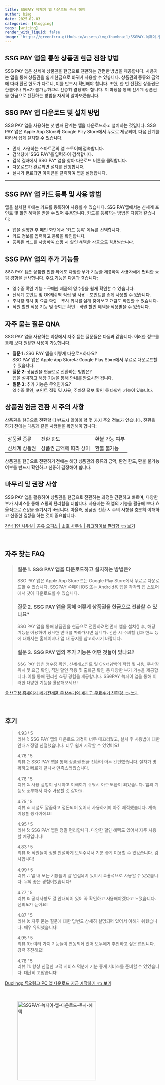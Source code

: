 ```yaml
---
title: SSGPAY 쓱페이 앱 다운로드 즉시 혜택
author: bing
date: 2025-02-03
categories: [Blogging]
tags: [writing]
render_with_liquid: false
image: 'https://greenforu.github.io/assets/img/thumbnail/SSGPAY-쓱페이-앱-다운로드-즉시-혜택.webp'
---
```



<h2 id='상품권 현금 전환 방법'>SSG PAY 앱을 통한 상품권 현금 전환 방법</h2>

<p>SSG PAY 앱은 신세계 상품권을 현금으로 전환하는 간편한 방법을 제공합니다. 사용자는 앱을 통해 상품권을 쉽게 현금으로 바꿔서 사용할 수 있습니다. 상품권의 종류와 금액에 따라 환전 한도가 다르니, 이를 반드시 확인해야 합니다. 또한, 한 번 전환된 상품권은 환불이나 취소가 불가능하므로 신중히 결정해야 합니다. 이 과정을 통해 신세계 상품권을 현금으로 전환하는 방법을 자세히 알아보겠습니다.</p>

<h2 id='SSG PAY 앱 설치 방법'>SSG PAY 앱 다운로드 및 설치 방법</h2>

<p>SSG PAY 앱을 사용하는 첫 번째 단계는 앱을 다운로드하고 설치하는 것입니다. SSG PAY 앱은 Apple App Store와 Google Play Store에서 무료로 제공되며, 다음 단계를 따라서 쉽게 설치할 수 있습니다.</p>

<ul>
    <li>먼저, 사용하는 스마트폰의 앱 스토어에 접속합니다.</li>
    <li>검색창에 'SSG PAY'를 입력하여 검색합니다.</li>
    <li>검색 결과에서 SSG PAY 앱을 찾아 다운로드 버튼을 클릭합니다.</li>
    <li>다운로드가 완료되면 설치를 진행합니다.</li>
    <li>설치가 완료되면 아이콘을 클릭하여 앱을 실행합니다.</li>
</ul>

<hr />

<h2 id='카드 등록 및 사용'>SSG PAY 앱 카드 등록 및 사용 방법</h2>

<p>앱을 설치한 후에는 카드를 등록하여 사용할 수 있습니다. SSG PAY앱에서는 신세계 포인트 및 할인 혜택을 받을 수 있어 유용합니다. 카드를 등록하는 방법은 다음과 같습니다:</p>

<ul>
    <li>앱을 실행한 후 메인 화면에서 '카드 등록' 메뉴를 선택합니다.</li>
    <li>카드 정보를 입력하고 등록을 확인합니다.</li>
    <li>등록된 카드를 사용하여 쇼핑 시 할인 혜택을 자동으로 적용받습니다.</li>
</ul>

<h2 id='부가 기능 안내'>SSG PAY 앱의 추가 기능들</h2>

<p>SSG PAY 앱은 상품권 전환 외에도 다양한 부가 기능을 제공하여 사용자에게 편리한 쇼핑 경험을 선사합니다. 주요 기능은 다음과 같습니다:</p>

<ul>
    <li>영수증 확인 기능 - 구매한 제품의 영수증을 쉽게 확인할 수 있습니다.</li>
    <li>신세계 포인트 및 OK캐쉬백 적립 및 사용 - 포인트를 쉽게 사용할 수 있습니다.</li>
    <li>주차장 위치 및 요금 확인 - 주차 위치를 쉽게 찾아보고 요금도 확인할 수 있습니다.</li>
    <li>직원 할인 적용 기능 및 출퇴근 확인 - 직원 할인 혜택을 적용받을 수 있습니다.</li>
</ul>

<h2 id='자주 묻는 질문'>자주 묻는 질문 QNA</h2>

<p>SSG PAY 앱을 사용하는 과정에서 자주 묻는 질문들은 다음과 같습니다. 이러한 정보를 통해 보다 원활한 사용이 가능합니다.</p>

<ul>
    <li><b>질문 1:</b> SSG PAY 앱을 어떻게 다운로드하나요?<br>
    SSG PAY 앱은 Apple App Store나 Google Play Store에서 무료로 다운로드할 수 있습니다.</li>
    <li><b>질문 2:</b> 상품권을 현금으로 전환하는 방법은?<br>
    앱을 설치하고 해당 기능을 통해 안내를 받으시면 됩니다.</li>
    <li><b>질문 3:</b> 추가 기능은 무엇인가요?<br>
    영수증 확인, 포인트 적립 및 사용, 주차장 정보 확인 등 다양한 기능이 있습니다.</li>
</ul>

<h2 id='상품권 전환 주의 사항'>상품권 현금 전환 시 주의 사항</h2>

<p>상품권을 현금으로 전환할 때 반드시 알아야 할 몇 가지 주의 정보가 있습니다. 전환을 하기 전에는 다음과 같은 사항들을 확인해야 합니다:</p>

<table>
    <tr>
        <td>상품권 종류</td>
        <td>전환 한도</td>
        <td>환불 가능 여부</td>
    </tr>
    <tr>
        <td>신세계 상품권</td>
        <td>상품권 금액에 따라 상이</td>
        <td>환불 불가능</td>
    </tr>
    <!-- 추가 행이 필요하면 복사하여 추가하세요 -->
</table>

<p>상품권을 현금으로 전환하기 전에는 해당 상품권의 종류와 금액, 환전 한도, 환불 불가능 여부를 반드시 확인하고 신중히 결정해야 합니다.</p>

<h2 id='맺음말'>마무리 및 권장 사항</h2>

<p>SSG PAY 앱을 활용하여 상품권을 현금으로 전환하는 과정은 간편하고 빠르며, 다양한 부가 서비스를 통해 쇼핑의 편리함을 더합니다. 사용자는 꼭 앱의 기능을 활용해 보다 효율적으로 쇼핑을 즐기시기 바랍니다. 아울러, 상품권 전환 시 주의 사항을 충분히 이해하고 신중한 결정을 하는 것이 중요합니다.</p>


<p><a class="click-button" title="강남 1인 사무실 | 공유 오피스 | 소호 사무실 | 워크하이브 편리함" href="https://greenforu.github.io/posts/%EA%B0%95%EB%82%A8-1%EC%9D%B8-%EC%82%AC%EB%AC%B4%EC%8B%A4-%EA%B3%B5%EC%9C%A0-%EC%98%A4%ED%94%BC%EC%8A%A4-%EC%86%8C%ED%98%B8-%EC%82%AC%EB%AC%B4%EC%8B%A4-%EC%9B%8C%ED%81%AC%ED%95%98%EC%9D%B4%EB%B8%8C-%ED%8E%B8%EB%A6%AC%ED%95%A8/" rel="dofollow">강남 1인 사무실 | 공유 오피스 | 소호 사무실 | 워크하이브 편리함 👈 보기</a></p><br>
<h2 id='자주_찾는_FAQ'>자주 찾는 FAQ</h2>
<div itemscope="" itemtype="https://schema.org/FAQPage"> 
<blockquote> 
<div itemscope="" itemprop="mainEntity" itemtype="https://schema.org/Question"> 
<h3 itemprop="name">질문 1. SSG PAY 앱을 다운로드하고 설치하는 방법은?</h3> 
<div itemscope="" itemprop="acceptedAnswer" itemtype="https://schema.org/Answer"> 
<span itemprop="text"> 
<p>SSG PAY 앱은 Apple App Store 또는 Google Play Store에서 무료로 다운로드할 수 있습니다. SSGPAY 쓱페이 IOS 또는 Android용 앱을 각각의 앱 스토어에서 찾아 다운로드할 수 있습니다.</p> 
</span> 
</div> 
</div> 

<div itemscope="" itemprop="mainEntity" itemtype="https://schema.org/Question"> 
<h3 itemprop="name">질문 2. SSG PAY 앱을 통해 어떻게 상품권을 현금으로 전환할 수 있나요?</h3> 
<div itemscope="" itemprop="acceptedAnswer" itemtype="https://schema.org/Answer"> 
<span itemprop="text"> 
<p>SSG PAY 앱을 통해 상품권을 현금으로 전환하려면 먼저 앱을 설치한 후, 해당 기능을 이용하여 상세한 안내를 따라가시면 됩니다. 전환 시 주의할 점과 한도 등에 대해서는 홈페이지나 앱 내 공지를 참고하시기 바랍니다.</p> 
</span> 
</div> 
</div> 

<div itemscope="" itemprop="mainEntity" itemtype="https://schema.org/Question"> 
<h3 itemprop="name">질문 3. SSG PAY 앱의 추가 기능은 어떤 것들이 있나요?</h3> 
<div itemscope="" itemprop="acceptedAnswer" itemtype="https://schema.org/Answer"> 
<span itemprop="text"> 
<p>SSG PAY 앱은 영수증 확인, 신세계포인트 및 OK캐쉬백의 적립 및 사용, 주차장 위치 및 요금 확인, 직원 할인 적용 및 출퇴근 확인 등 다양한 부가 기능을 제공합니다. 이를 통해 편리한 쇼핑 경험을 제공합니다. SSGPAY 쓱페이 앱을 통해 이러한 다양한 기능을 활용해보세요!</p> 
</span> 
</div> 
</div> 

</blockquote> 
</div>
<p><a class="click-button" title="용산구청 홈페이지 폐가전제품 무상수거와 폐가구 무료수거 친환경" href="https://greenforu.github.io/posts/%EC%9A%A9%EC%82%B0%EA%B5%AC%EC%B2%AD-%ED%99%88%ED%8E%98%EC%9D%B4%EC%A7%80-%ED%8F%90%EA%B0%80%EC%A0%84%EC%A0%9C%ED%92%88-%EB%AC%B4%EC%83%81%EC%88%98%EA%B1%B0%EC%99%80-%ED%8F%90%EA%B0%80%EA%B5%AC-%EB%AC%B4%EB%A3%8C%EC%88%98%EA%B1%B0-%EC%B9%9C%ED%99%98%EA%B2%BD/" rel="dofollow">용산구청 홈페이지 폐가전제품 무상수거와 폐가구 무료수거 친환경 👈 보기</a></p><br>
<h2 id='후기'>후기</h2>
<div itemscope itemtype="https://schema.org/Product">
  <blockquote>
  <div itemprop="review" itemscope itemtype="https://schema.org/Review">
      <div itemprop="reviewRating" itemscope itemtype="https://schema.org/Rating"> <span itemprop="ratingValue">4.93</span> / <span itemprop="bestRating">5</span> </div>
      <span itemprop="reviewBody">리뷰 1: SSG PAY 앱의 다운로드 과정이 너무 매끄러웠고, 설치 후 사용법에 대한 안내가 정말 친절했습니다. 너무 쉽게 시작할 수 있었어요!</span>
  </div>
  <br>
  <div itemprop="review" itemscope itemtype="https://schema.org/Review">
      <div itemprop="reviewRating" itemscope itemtype="https://schema.org/Rating"> <span itemprop="ratingValue">4.76</span> / <span itemprop="bestRating">5</span> </div>
      <span itemprop="reviewBody">리뷰 2: SSG PAY 앱을 통해 상품권 현금 전환이 아주 간편했습니다. 절차가 명확하고 빠르게 끝나서 만족스러웠습니다.</span>
  </div>
  <br>
  <div itemprop="review" itemscope itemtype="https://schema.org/Review">
      <div itemprop="reviewRating" itemscope itemtype="https://schema.org/Rating"> <span itemprop="ratingValue">4.76</span> / <span itemprop="bestRating">5</span> </div>
      <span itemprop="reviewBody">리뷰 3: 사용 설명이 상세하고 이해하기 쉬워서 아주 도움이 되었습니다. 앱의 기능도 풍부해서 자주 사용할 것 같아요.</span>
  </div>
  <br>
  <div itemprop="review" itemscope itemtype="https://schema.org/Review">
      <div itemprop="reviewRating" itemscope itemtype="https://schema.org/Rating"> <span itemprop="ratingValue">4.75</span> / <span itemprop="bestRating">5</span> </div>
      <span itemprop="reviewBody">리뷰 4: 시설도 깔끔하고 정돈되어 있어서 사용하기에 아주 쾌적했습니다. 계속 이용할 생각이에요!</span>
  </div>
  <br>
  <div itemprop="review" itemscope itemtype="https://schema.org/Review">
      <div itemprop="reviewRating" itemscope itemtype="https://schema.org/Rating"> <span itemprop="ratingValue">4.95</span> / <span itemprop="bestRating">5</span> </div>
      <span itemprop="reviewBody">리뷰 5: SSG PAY 앱은 정말 편리합니다. 다양한 할인 혜택도 있어서 자주 사용할 예정입니다!</span>
  </div>
  <br>
  <div itemprop="review" itemscope itemtype="https://schema.org/Review">
      <div itemprop="reviewRating" itemscope itemtype="https://schema.org/Rating"> <span itemprop="ratingValue">4.83</span> / <span itemprop="bestRating">5</span> </div>
      <span itemprop="reviewBody">리뷰 6: 직원들이 정말 친절하게 도와주셔서 기분 좋게 이용할 수 있었습니다. 감사합니다!</span>
  </div>
  <br>
  <div itemprop="review" itemscope itemtype="https://schema.org/Review">
      <div itemprop="reviewRating" itemscope itemtype="https://schema.org/Rating"> <span itemprop="ratingValue">4.99</span> / <span itemprop="bestRating">5</span> </div>
      <span itemprop="reviewBody">리뷰 7: 앱 내 모든 기능들이 잘 연결되어 있어서 효율적으로 사용할 수 있었습니다. 무척 좋은 경험이었습니다!</span>
  </div>
  <br>
  <div itemprop="review" itemscope itemtype="https://schema.org/Review">
      <div itemprop="reviewRating" itemscope itemtype="https://schema.org/Rating"> <span itemprop="ratingValue">4.77</span> / <span itemprop="bestRating">5</span> </div>
      <span itemprop="reviewBody">리뷰 8: 공지사항도 잘 안내되어 있어 꼭 확인하고 사용해야겠다고 느꼈습니다. 신뢰도가 높아요!</span>
  </div>
  <br>
  <div itemprop="review" itemscope itemtype="https://schema.org/Review">
      <div itemprop="reviewRating" itemscope itemtype="https://schema.org/Rating"> <span itemprop="ratingValue">4.87</span> / <span itemprop="bestRating">5</span> </div>
      <span itemprop="reviewBody">리뷰 9: 자주 묻는 질문에 대한 답변도 상세히 설명되어 있어서 이해가 쉬웠습니다. 매우 유익했습니다!</span>
  </div>
  <br>
  <div itemprop="review" itemscope itemtype="https://schema.org/Review">
      <div itemprop="reviewRating" itemscope itemtype="https://schema.org/Rating"> <span itemprop="ratingValue">4.95</span> / <span itemprop="bestRating">5</span> </div>
      <span itemprop="reviewBody">리뷰 10: 여러 가지 기능들이 연동되어 있어 모두에게 추천하고 싶은 앱입니다. 강력 추천해요!</span>
  </div>
  <br>
  <div itemprop="review" itemscope itemtype="https://schema.org/Review">
      <div itemprop="reviewRating" itemscope itemtype="https://schema.org/Rating"> <span itemprop="ratingValue">4.78</span> / <span itemprop="bestRating">5</span> </div>
      <span itemprop="reviewBody">리뷰 11: 항상 친절한 고객 서비스 덕분에 기분 좋게 서비스를 준비할 수 있었습니다. 대단히 고맙습니다!</span>
  </div>
  </blockquote>
</div>
<p><a class="click-button" title="Duolingo 듀오링고 PC 앱 다운로드 지금 시작하기" href="https://greenforu.github.io/posts/Duolingo-%EB%93%80%EC%98%A4%EB%A7%81%EA%B3%A0-PC-%EC%95%B1-%EB%8B%A4%EC%9A%B4%EB%A1%9C%EB%93%9C-%EC%A7%80%EA%B8%88-%EC%8B%9C%EC%9E%91%ED%95%98%EA%B8%B0/" rel="dofollow">Duolingo 듀오링고 PC 앱 다운로드 지금 시작하기 👈 보기</a></p><br>
<figure class="image"><img src="https://greenforu.github.io/assets/img/thumbnail/SSGPAY-쓱페이-앱-다운로드-즉시-혜택.webp" alt="SSGPAY-쓱페이-앱-다운로드-즉시-혜택" width="256" height="256"></figure>